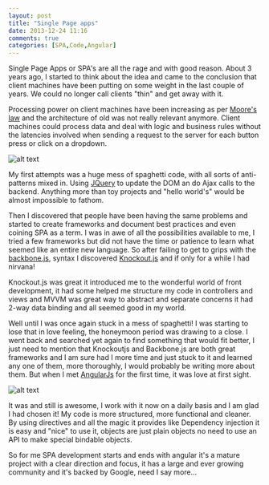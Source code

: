 ```yaml
---
layout: post
title: "Single Page apps"
date: 2013-12-24 11:16
comments: true
categories: [SPA,Code,Angular]
---
```

Single Page Apps or SPA's are all the rage and with good reason. About 3 years ago, I started to think about the idea and came to the conclusion that client machines have been putting on some weight in the last couple of years. We could no longer call clients "thin" and get away with it. 
<!-- more -->
Processing power on client machines have been increasing as per [Moore's law](http://en.wikipedia.org/wiki/Moore's_law) and the architecture of old was not really relevant anymore. Client machines could process data and deal with logic and business rules without the latencies involved when sending a request to the server for each button press or click on a dropdown.

![alt text](http://farm3.staticflickr.com/2250/2179201684_a5fe774379.jpg "Spaghetti")

My first attempts was a huge mess of spaghetti code, with all sorts of anti-patterns mixed in. Using [JQuery](http://www.jquery.com) to update the DOM an do Ajax calls to the backend. Anything more than toy projects and "hello world's" would be almost impossible to fathom. 

Then I discovered that people have been having the same problems and started to create frameworks and document best practices and even coining SPA as a term. I was in awe of all the possibilities available to me, I tried a few frameworks but did not have the time or patience to learn what seemed like an entire new language. So after failing to get to grips with the [backbone.js](http://backbonejs.org), syntax I discovered [Knockout.js](http://knockoutjs.com) and if only for a while I had nirvana!

Knockout.js was great it introduced me to the wonderful world of front development, it had some helped me structure my code in controllers and views and MVVM was great way to abstract and separate concerns it had 2-way data binding and all seemed good in my world. 

Well until I was once again stuck in a mess of spaghetti! I was starting to lose that in love feeling, the honeymoon period was drawing to a close. I went back and searched yet again to find something that would fit better, I just need to mention that Knockoutjs and Backbone.js are both great frameworks and I am sure had I more time and just stuck to it and learned any one of them, more thoroughly, I would probably be writing more about them. But when I met [AngularJs](http://angularjs.org) for the first time, it was love at first sight. 

![alt text](http://angularjs.org/img/AngularJS-large.png "AngularJS!")

It was and still is awesome, I work with it now on a daily basis and I am glad I had chosen it! My code is more structured, more functional and cleaner. By using directives and all the magic it provides like Dependency injection it is easy and "nice" to use it, objects are just plain objects no need to use an API to make special bindable objects. 

So for me SPA development starts and ends with angular it's a mature project with a clear direction and focus, it has a large and ever growing community and it's backed by Google, need I say more...
